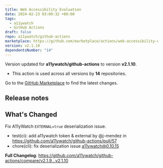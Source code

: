 ```yaml
---
title: Web Accessibility Evaluation
date: 2024-02-23 03:09:32 +00:00
tags:
  - a11ywatch
  - GitHub Actions
draft: false
repo: a11ywatch/github-actions
marketplace: https://github.com/marketplace/actions/web-accessibility-evaluation
version: v2.1.10
dependentsNumber: "14"
---
```



Version updated for **a11ywatch/github-actions** to version **v2.1.10**.
- This action is used across all versions by **14** repositories.

Go to the [GitHub Marketplace](https://github.com/marketplace/actions/web-accessibility-evaluation) to find the latest changes.

## Release notes

## What's Changed

Fix A11yWatch `EXTERNAL=true` deserialization issue.

* test(ci): add a11ywatch token & external by @j-mendez in https://github.com/a11ywatch/github-actions/pull/57
* chore(cli): fix deserialization issue a11ywatch@0.10.15

**Full Changelog**: https://github.com/a11ywatch/github-actions/compare/v2.1.9...v2.1.10
